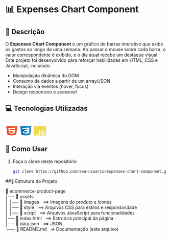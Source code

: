# 📊 Expenses Chart Component

## 📜 Descrição

O **Expenses Chart Component** é um gráfico de barras interativo que exibe os gastos ao longo de uma semana. Ao passar o mouse sobre cada barra, o valor correspondente é exibido, e o dia atual recebe um destaque visual. Este projeto foi desenvolvido para reforçar habilidades em HTML, CSS e JavaScript, incluindo:

- Manipulação dinâmica do DOM  
- Consumo de dados a partir de um array/JSON  
- Interação via eventos (hover, focus)  
- Design responsivo e acessível 

## 💻 Tecnologias Utilizadas

<div style="display: inline_block"><br>
  <img align="center" alt="html5" height="30" width="40" src="https://raw.githubusercontent.com/devicons/devicon/master/icons/html5/html5-original.svg">
  <img align="center" alt="css3"  height="30" width="40" src="https://raw.githubusercontent.com/devicons/devicon/master/icons/css3/css3-original.svg">
  <img align="center" alt="javascript" height="30" width="40" src="https://raw.githubusercontent.com/devicons/devicon/master/icons/javascript/javascript-plain.svg">
</div>

## 🎯 Como Usar

1. Faça o clone deste repositório  
   ```bash
   git clone https://github.com/seu-usuario/expenses-chart-component.git

##📂 Estrutura do Projeto

📁 ecommerce-product-page<br>
│── 📁 assets<br>
│   │── 📁 images       &nbsp; ==> Imagens do produto e ícones<br>
│   │── 📁 style        &nbsp; ==> Arquivos CSS para estilos e responsividade<br>
│   │── 📁 script       &nbsp; ==> Arquivos JavaScript para funcionalidades<br>
│── 📄 index.html       &nbsp; ==> Estrutura principal da página<br>
│── 📄 data.json        &nbsp; ==> JSON<br>
└── 📄 README.md        &nbsp; ⇒ Documentação (este arquivo)<br>


